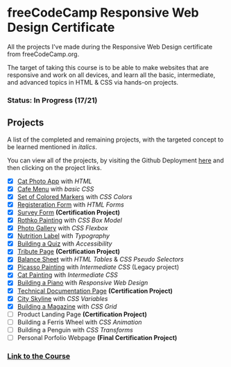 # freeCodeCamp Responsive Web Design Certificate
All the projects I've made during the Responsive Web Design certificate from freeCodeCamp.org.

The target of taking this course is to be able to make websites that are responsive and work on all devices, and learn all the basic, intermediate, and advanced topics in HTML & CSS via hands-on projects.

### Status: In Progress (17/21)

## Projects
A list of the completed and remaining projects, with the targeted concept to be learned mentioned in *italics*.

You can view all of the projects, by visiting the Github Deployment [here](https://deadreyo.github.io/freeCodeCamp-Responsive-Web-Design/) and then clicking on the project links.

- [x] [Cat Photo App](https://deadreyo.github.io/freeCodeCamp-Responsive-Web-Design/Project%201%20-%20Cat%20App/) with *HTML*
- [x] [Cafe Menu](https://deadreyo.github.io/freeCodeCamp-Responsive-Web-Design/Project%202%20-%20Cafe%20Menu/) with *basic CSS*
- [x] [Set of Colored Markers](https://deadreyo.github.io/freeCodeCamp-Responsive-Web-Design/Project%203%20-%20Colored%20Markers/) with *CSS Colors*
- [x] [Registeration Form](https://deadreyo.github.io/freeCodeCamp-Responsive-Web-Design/Project%204%20-%20Registeration%20Form/) with *HTML Forms*
- [x] [Survey Form](https://deadreyo.github.io/freeCodeCamp-Responsive-Web-Design/Project%205%20(Milestone)%20-%20Survey%20Form/) **(Certification Project)**
- [x] [Rothko Painting](https://deadreyo.github.io/freeCodeCamp-Responsive-Web-Design/Project%206%20-%20Rothko%20Painting/) with *CSS Box Model*
- [x] [Photo Gallery](https://deadreyo.github.io/freeCodeCamp-Responsive-Web-Design/Project%207%20-%20Photo%20Gallery/) with *CSS Flexbox*
- [x] [Nutrition Label](https://deadreyo.github.io/freeCodeCamp-Responsive-Web-Design/Project%208%20-%20Nutrition%20Label/) with *Typography*
- [x] [Building a Quiz](https://deadreyo.github.io/freeCodeCamp-Responsive-Web-Design/Project%209%20-%20Building%20a%20Quiz/) with *Accessibility*
- [x] [Tribute Page](https://deadreyo.github.io/freeCodeCamp-Responsive-Web-Design/Project%2010%20(Milestone)%20-%20Tribute%20Page/) **(Certification Project)**
- [x] [Balance Sheet](https://deadreyo.github.io/freeCodeCamp-Responsive-Web-Design/Project%2011%20-%20Balance%20Sheet/) with *HTML Tables* & *CSS Pseudo Selectors*
- [x] [Picasso Painting](https://deadreyo.github.io/freeCodeCamp-Responsive-Web-Design/Project%2012%20-%20Picasso%20Painting/) with *Intermediate CSS* (Legacy project)
- [x] [Cat Painting](https://deadreyo.github.io/freeCodeCamp-Responsive-Web-Design/Project%2013%20-%20Cat%20Painting/) with *Intermediate CSS*
- [x] [Building a Piano](https://deadreyo.github.io/freeCodeCamp-Responsive-Web-Design/Project%2013%20-%20Piano/) with *Responsive Web Design*
- [x] [Technical Documentation Page](https://deadreyo.github.io/freeCodeCamp-Responsive-Web-Design/Project%2015%20(Milestone)%20-%20Technical%20Documentation%20Page/) **(Certification Project)**
- [x] [City Skyline](https://deadreyo.github.io/freeCodeCamp-Responsive-Web-Design/Project%2016%20-%20City%20Skyline/) with *CSS Variables*
- [x] [Building a Magazine](https://deadreyo.github.io/freeCodeCamp-Responsive-Web-Design/Project%2017%20-%20Magazine/) with *CSS Grid*
- [ ] Product Landing Page **(Certification Project)**
- [ ] Building a Ferris Wheel with *CSS Animation*
- [ ] Building a Penguin with *CSS Transforms*
- [ ] Personal Porfolio Webpage **(Final Certification Project)**

### [Link to the Course](https://www.freecodecamp.org/learn/2022/responsive-web-design)